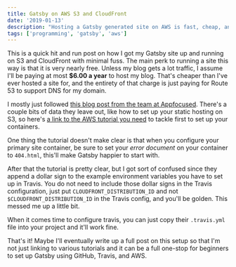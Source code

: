 ```yaml
---
title: Gatsby on AWS S3 and CloudFront
date: '2019-01-13'
description: "Hosting a Gatsby generated site on AWS is fast, cheap, and easy!"
tags: ['programming', 'gatsby', 'aws']
---
```


This is a quick hit and run post on how I got my Gatsby site up and running on S3 and CloudFront with minimal fuss. The main perk to running a site this way is that it is very nearly free. Unless my blog gets a lot traffic, I assume I'll be paying at most <strong>$6.00 a year</strong> to host my blog. That's cheaper than I've ever hosted a site for, and the entirety of that charge is just paying for Route 53 to support DNS for my domain.

I mostly just followed <a href="https://itnext.io/static-website-over-https-with-s3-cloudfront-gatsby-continuously-delivered-b2b33bb7fa29?gi=a248acb3a913">this blog post from the team at Appfocused</a>. There's a couple bits of data they leave out, like how to set up your static hosting on S3, so here's <a href="https://docs.aws.amazon.com/AmazonS3/latest/dev/website-hosting-custom-domain-walkthrough.html">a link to the AWS tutorial you need</a> to tackle first to set up your containers.

One thing the tutorial doesn't make clear is that when you configure your primary site container, be sure to set your <em>error document</em> on your container to `404.html`, this'll make Gatsby happier to start with.

After that the tutorial is pretty clear, but I got sort of confused since they append a dollar sign to the example environment variables you have to set up in Travis. You do not need to include those dollar signs in the Travis configuration, just put `CLOUDFRONT_DISTRIBUTION_ID` and not `$CLOUDFRONT_DISTRIBUTION_ID` in the Travis config, and you'll be golden. This messed me up a little bit.

When it comes time to configure travis, you can just copy their `.travis.yml` file into your project and it'll work fine.

That's it! Maybe I'll eventually write up a full post on this setup so that I'm not just linking to various tutorials and it can be a full one-stop for beginners to set up Gatsby using GitHub, Travis, and AWS.

